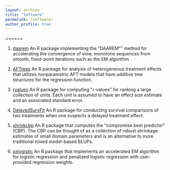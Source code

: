 ```yaml
---
layout: archive
title: "Software"
permalink: /software/
author_profile: true
---
```



======

1. [daarem](https://cran.r-project.org/web/packages/daarem/index.html) An R package implementing the "DAAREM"" method for accelerating the convergence of slow, monotone sequences from smooth, fixed-point iterations such as the EM algorithm

2. [AFTrees](https://github.com/nchenderson/AFTrees) An R package for analysis of heterogeneous treatment effects that utilizes nonparametric AFT models that have additive tree structures for the regression function.

3. [rvalues](https://cran.r-project.org/web/packages/rvalues/index.html) An R package for computing "r-values" for ranking a large collection of units. Each unit is assumed to have an effect size estimate and an associated standard error.

4. [DelayedSurvFit](https://github.com/nchenderson/DelayedSurvFit) An R package for conducting survival comparisons of two treatments when one suspects a delayed treatment effect.

5. [shrinkcbp](https://github.com/nchenderson/shrinkcbp) An R package that computes the "compromise best predictor" (CBP). The CBP can be thought of as a collection of robust shrinkage estimates of small domain parameters and is an alternative to more traditional mixed model-based BLUPs. 

5. [pxlogistic](https://github.com/nchenderson/pxlogistic) An R package that implements an accelerated EM algorithm for logistic regression and penalized logistic regression with user-provided regression weights.

<!--{% include base_path %}

{% for post in site.software reversed %}
  {% include archive-single.html %}
{% endfor %}-->
